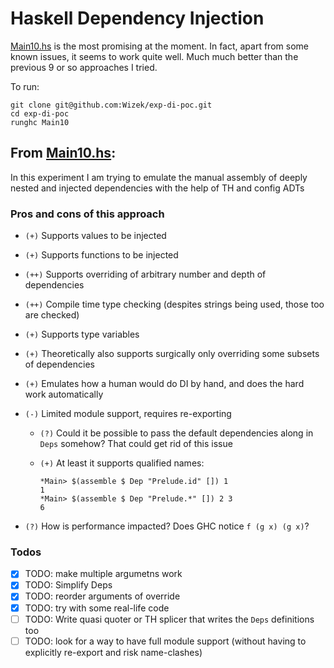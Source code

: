 # Haskell Dependency Injection

[Main10.hs](Main10.hs) is the most promising at the moment.
In fact, apart from some known issues, it seems to work quite well.
Much much better than the previous 9 or so approaches I tried.

To run:

```shell
git clone git@github.com:Wizek/exp-di-poc.git
cd exp-di-poc
runghc Main10
```

## From [Main10.hs](Main10.hs):

In this experiment I am trying to emulate the manual assembly
of deeply nested and injected dependencies with the help of TH
and config ADTs

### Pros and cons of this approach

  - `(+)` Supports values to be injected
  - `(+)` Supports functions to be injected
  - `(++)` Supports overriding of arbitrary number and depth of dependencies
  - `(++)` Compile time type checking (despites strings being used, those too are checked)
  - `(+)` Supports type variables 
  - `(+)` Theoretically also supports surgically only overriding some subsets of dependencies

  - `(+)` Emulates how a human would do DI by hand, and does the hard work automatically

  - `(-)` Limited module support, requires re-exporting
    - `(?)` Could it be possible to pass the default dependencies along in `Deps` somehow?
      That could get rid of this issue
    - `(+)` At least it supports qualified names:
      
      ```
      *Main> $(assemble $ Dep "Prelude.id" []) 1
      1
      *Main> $(assemble $ Dep "Prelude.*" []) 2 3
      6
      ```

  - `(?)` How is performance impacted? Does GHC notice `f (g x) (g x)`? 

### Todos

- [x] TODO: make multiple argumetns work
- [x] TODO: Simplify Deps
- [x] TODO: reorder arguments of override
- [x] TODO: try with some real-life code
- [ ] TODO: Write quasi quoter or TH splicer that writes the `Deps` definitions too
- [ ] TODO: look for a way to have full module support (without having to explicitly re-export and risk name-clashes)
